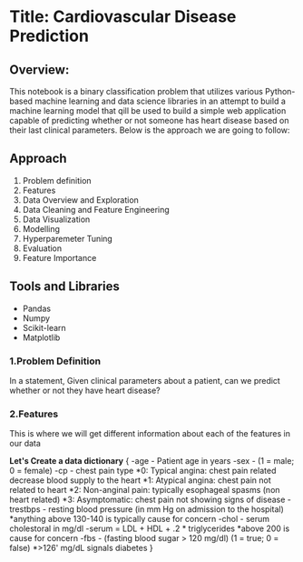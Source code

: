 # **Title:** Cardiovascular Disease Prediction

## **Overview:**
This notebook is a binary classification problem that utilizes various Python-based machine learning and data science libraries in an attempt to build a machine learning model that qill be used to build a simple web application capable of predicting whether or not someone has heart disease based on their last clinical parameters. Below is the approach we are going to follow:

## Approach
1. Problem definition
2. Features
3. Data Overview and Exploration
4. Data Cleaning and Feature Engineering
5. Data Visualization
6. Modelling
7. Hyperparemeter Tuning
8. Evaluation
9. Feature Importance

## Tools and Libraries
- Pandas
- Numpy
- Scikit-learn
- Matplotlib


### 1.Problem Definition
In a statement,
Given clinical parameters about a patient, can we predict whether or not they have heart disease?

### 2.Features
This is where we will get different information about each of the features in our data

**Let's Create a data dictionary**
{
-age - Patient age in years
-sex - (1 = male; 0 = female)
-cp - chest pain type
   *0: Typical angina: chest pain related decrease blood supply to the heart
   *1: Atypical angina: chest pain not related to heart
   *2: Non-anginal pain: typically esophageal spasms (non heart related)
   *3: Asymptomatic: chest pain not showing signs of disease
-trestbps - resting blood pressure (in mm Hg on admission to the hospital) 
   *anything above 130-140 is typically cause for concern
-chol - serum cholestoral in mg/dl
-serum = LDL + HDL + .2 * triglycerides
   *above 200 is cause for concern
-fbs - (fasting blood sugar > 120 mg/dl) (1 = true; 0 = false)
   *>126' mg/dL signals diabetes
}
